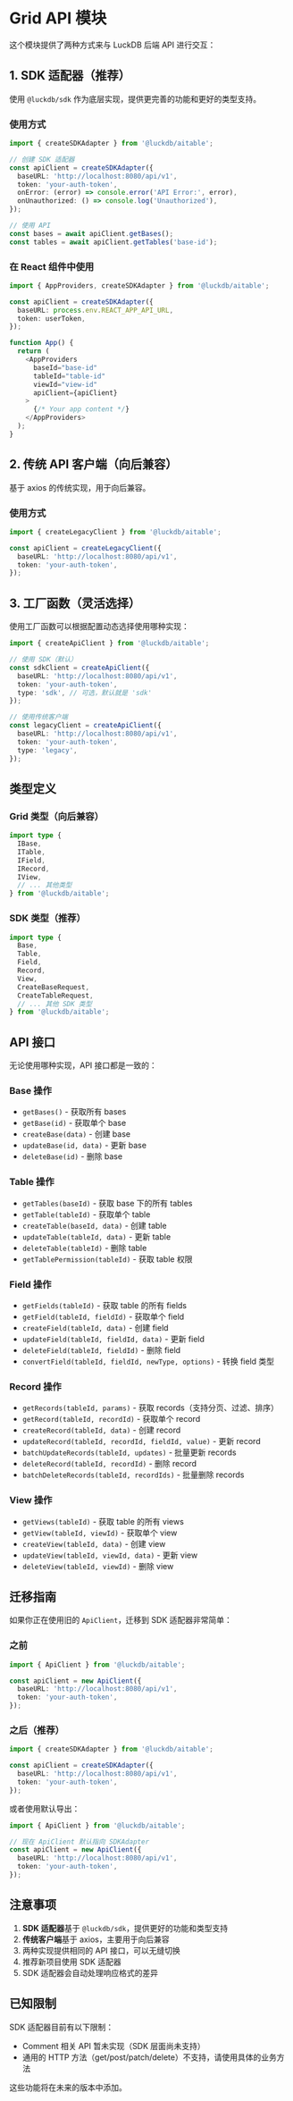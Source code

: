 # Grid API 模块

这个模块提供了两种方式来与 LuckDB 后端 API 进行交互：

## 1. SDK 适配器（推荐）

使用 `@luckdb/sdk` 作为底层实现，提供更完善的功能和更好的类型支持。

### 使用方式

```typescript
import { createSDKAdapter } from '@luckdb/aitable';

// 创建 SDK 适配器
const apiClient = createSDKAdapter({
  baseURL: 'http://localhost:8080/api/v1',
  token: 'your-auth-token',
  onError: (error) => console.error('API Error:', error),
  onUnauthorized: () => console.log('Unauthorized'),
});

// 使用 API
const bases = await apiClient.getBases();
const tables = await apiClient.getTables('base-id');
```

### 在 React 组件中使用

```typescript
import { AppProviders, createSDKAdapter } from '@luckdb/aitable';

const apiClient = createSDKAdapter({
  baseURL: process.env.REACT_APP_API_URL,
  token: userToken,
});

function App() {
  return (
    <AppProviders
      baseId="base-id"
      tableId="table-id"
      viewId="view-id"
      apiClient={apiClient}
    >
      {/* Your app content */}
    </AppProviders>
  );
}
```

## 2. 传统 API 客户端（向后兼容）

基于 axios 的传统实现，用于向后兼容。

### 使用方式

```typescript
import { createLegacyClient } from '@luckdb/aitable';

const apiClient = createLegacyClient({
  baseURL: 'http://localhost:8080/api/v1',
  token: 'your-auth-token',
});
```

## 3. 工厂函数（灵活选择）

使用工厂函数可以根据配置动态选择使用哪种实现：

```typescript
import { createApiClient } from '@luckdb/aitable';

// 使用 SDK（默认）
const sdkClient = createApiClient({
  baseURL: 'http://localhost:8080/api/v1',
  token: 'your-auth-token',
  type: 'sdk', // 可选，默认就是 'sdk'
});

// 使用传统客户端
const legacyClient = createApiClient({
  baseURL: 'http://localhost:8080/api/v1',
  token: 'your-auth-token',
  type: 'legacy',
});
```

## 类型定义

### Grid 类型（向后兼容）

```typescript
import type {
  IBase,
  ITable,
  IField,
  IRecord,
  IView,
  // ... 其他类型
} from '@luckdb/aitable';
```

### SDK 类型（推荐）

```typescript
import type {
  Base,
  Table,
  Field,
  Record,
  View,
  CreateBaseRequest,
  CreateTableRequest,
  // ... 其他 SDK 类型
} from '@luckdb/aitable';
```

## API 接口

无论使用哪种实现，API 接口都是一致的：

### Base 操作

- `getBases()` - 获取所有 bases
- `getBase(id)` - 获取单个 base
- `createBase(data)` - 创建 base
- `updateBase(id, data)` - 更新 base
- `deleteBase(id)` - 删除 base

### Table 操作

- `getTables(baseId)` - 获取 base 下的所有 tables
- `getTable(tableId)` - 获取单个 table
- `createTable(baseId, data)` - 创建 table
- `updateTable(tableId, data)` - 更新 table
- `deleteTable(tableId)` - 删除 table
- `getTablePermission(tableId)` - 获取 table 权限

### Field 操作

- `getFields(tableId)` - 获取 table 的所有 fields
- `getField(tableId, fieldId)` - 获取单个 field
- `createField(tableId, data)` - 创建 field
- `updateField(tableId, fieldId, data)` - 更新 field
- `deleteField(tableId, fieldId)` - 删除 field
- `convertField(tableId, fieldId, newType, options)` - 转换 field 类型

### Record 操作

- `getRecords(tableId, params)` - 获取 records（支持分页、过滤、排序）
- `getRecord(tableId, recordId)` - 获取单个 record
- `createRecord(tableId, data)` - 创建 record
- `updateRecord(tableId, recordId, fieldId, value)` - 更新 record
- `batchUpdateRecords(tableId, updates)` - 批量更新 records
- `deleteRecord(tableId, recordId)` - 删除 record
- `batchDeleteRecords(tableId, recordIds)` - 批量删除 records

### View 操作

- `getViews(tableId)` - 获取 table 的所有 views
- `getView(tableId, viewId)` - 获取单个 view
- `createView(tableId, data)` - 创建 view
- `updateView(tableId, viewId, data)` - 更新 view
- `deleteView(tableId, viewId)` - 删除 view

## 迁移指南

如果你正在使用旧的 `ApiClient`，迁移到 SDK 适配器非常简单：

### 之前

```typescript
import { ApiClient } from '@luckdb/aitable';

const apiClient = new ApiClient({
  baseURL: 'http://localhost:8080/api/v1',
  token: 'your-auth-token',
});
```

### 之后（推荐）

```typescript
import { createSDKAdapter } from '@luckdb/aitable';

const apiClient = createSDKAdapter({
  baseURL: 'http://localhost:8080/api/v1',
  token: 'your-auth-token',
});
```

或者使用默认导出：

```typescript
import { ApiClient } from '@luckdb/aitable';

// 现在 ApiClient 默认指向 SDKAdapter
const apiClient = new ApiClient({
  baseURL: 'http://localhost:8080/api/v1',
  token: 'your-auth-token',
});
```

## 注意事项

1. **SDK 适配器**基于 `@luckdb/sdk`，提供更好的功能和类型支持
2. **传统客户端**基于 axios，主要用于向后兼容
3. 两种实现提供相同的 API 接口，可以无缝切换
4. 推荐新项目使用 SDK 适配器
5. SDK 适配器会自动处理响应格式的差异

## 已知限制

SDK 适配器目前有以下限制：

- Comment 相关 API 暂未实现（SDK 层面尚未支持）
- 通用的 HTTP 方法（get/post/patch/delete）不支持，请使用具体的业务方法

这些功能将在未来的版本中添加。


